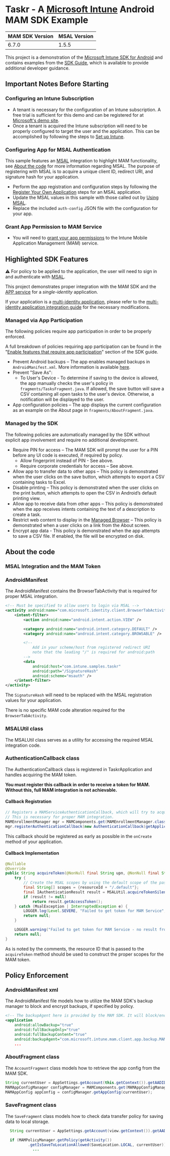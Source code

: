 # Taskr - A [Microsoft Intune](https://www.microsoft.com/en-us/cloud-platform/microsoft-intune) Android MAM SDK Example

| MAM SDK Version | MSAL Version |
|-|-|
| 6.7.0 | 1.5.5 |

This project is a demonstration of the [Microsoft Intune SDK for Android] and contains examples
from the [SDK Guide], which is available to provide additional developer guidance.

## Important Notes Before Starting

### Configuring an Intune Subscription

- A tenant is necessary for the configuration of an Intune subscription. A free trial is sufficient for this demo and can be registered for at [Microsoft's demo site].
- Once a tenant is acquired the Intune subscription will need to be properly configured to target the user and the application. This can be accomplished by following the steps to [Set up Intune].

### Configuring App for MSAL Authentication

This sample features an [MSAL] integration to highlight MAM functionality, see [About the code]
for more information regarding MSAL.
The purpose of registering with MSAL is to acquire a unique client ID, redirect URI, and signature hash for your application.

- Perform the app registration and configuration steps by following the [Register Your Own Application] steps for an MSAL application.
- Update the MSAL values in this sample with those called out by [Using MSAL].
- Replace the included `auth-config` JSON file with the configuration for your app.

### Grant App Permission to MAM Service

- You will need to [grant your app permissions] to the Intune Mobile Application Management (MAM) service.

## Highlighted SDK Features

:warning: For policy to be applied to the application, the user will need to sign in and authenticate with [MSAL].

This project demonstrates proper integration with the MAM SDK and the [APP service] for
a *single-identity* application.

If your application is a [multi-identity application], please refer to the [multi-identity application integration guide] for the necessary modifications.

### Managed via App Participation

The following policies require app participation in order to be properly enforced.

A full breakdown of policies requiring app participation can be found in the
"[Enable features that require app participation]" section of the SDK guide.

- Prevent Android backups – The app enables managed backups in `AndroidManifest.xml`. More information is available [here](https://docs.microsoft.com/en-us/intune/app-sdk-android#protecting-backup-data).
- Prevent "Save As":
  - To User's Device - To determine if saving to the device is allowed, the app manually checks the user's policy in `fragments/TasksFragment.java`. If allowed, the save button will save a CSV containing all open tasks to the user's device. Otherwise, a notification will be displayed to the user.
- App configuration policies – The app displays the current configuration as an example on the About page in `fragments/AboutFragment.java`.

### Managed by the SDK

The following policies are automatically managed by the SDK without explicit app involvement and require no additional development.

- Require PIN for access – The MAM SDK will prompt the user for a PIN before any UI code is executed, if required by policy.
  - Allow fingerprint instead of PIN - See above.
  - Require corporate credentials for access – See above.
- Allow app to transfer data to other apps – This policy is demonstrated when the user clicks on the save button, which attempts to export a CSV containing tasks to Excel.
- Disable printing – This policy is demonstrated when the user clicks on the print button, which attempts to open the CSV in Android’s default printing view.
- Allow app to receive data from other apps – This policy is demonstrated when the app receives intents containing the text of a description to create a task.
- Restrict web content to display in the [Managed Browser](https://docs.microsoft.com/en-us/intune/app-configuration-managed-browser) – This policy is demonstrated when a user clicks on a link from the About screen.
- Encrypt app data - This policy is demonstrated when the app attempts to save a CSV file. If enabled, the file will be encrypted on disk.

## About the code

### MSAL Integration and the MAM Token

### AndroidManifest

The AndroidManifest contains the BrowserTabActivity that is required for proper MSAL integration.

``` xml
<!-- Must be specified to allow users to login via MSAL -->
<activity android:name="com.microsoft.identity.client.BrowserTabActivity">
    <intent-filter>
        <action android:name="android.intent.action.VIEW" />

        <category android:name="android.intent.category.DEFAULT" />
        <category android:name="android.intent.category.BROWSABLE" />

        <!--
            Add in your scheme/host from registered redirect URI
            note that the leading "/" is required for android:path
        -->
        <data
            android:host="com.intune.samples.taskr"
            android:path="/SignatureHash"
            android:scheme="msauth" />
    </intent-filter>
</activity>
```

The `SignatureHash` will need to be replaced with the MSAL
registration values for your application.

There is no specific MAM code alteration required for the `BrowserTabActivity`.

### MSALUtil class

The MSALUtil class serves as a utility for accessing the required MSAL integration code.

### AuthenticationCallback class

The AuthenticationCallback class is registered in TaskrApplication and handles acquiring the
MAM token.

**You must register this callback in order to receive a token for MAM. Without this, full MAM integration is not achievable.**

#### Callback Registration

``` java
// Registers a MAMServiceAuthenticationCallback, which will try to acquire access tokens for MAM.
// This is necessary for proper MAM integration.
MAMEnrollmentManager mgr = MAMComponents.get(MAMEnrollmentManager.class);
mgr.registerAuthenticationCallback(new AuthenticationCallback(getApplicationContext()));
```

This callback should be registered as early as possible in the `onCreate` method of your application.

#### Callback Implementation

``` java
@Nullable
@Override
public String acquireToken(@NonNull final String upn, @NonNull final String aadId, @NonNull final String resourceId) {
    try {
        // Create the MSAL scopes by using the default scope of the passed in resource id.
        final String[] scopes = {resourceId + "/.default"};
        final IAuthenticationResult result = MSALUtil.acquireTokenSilentSync(mContext, aadId, scopes);
        if (result != null)
            return result.getAccessToken();
    } catch (MsalException | InterruptedException e) {
        LOGGER.log(Level.SEVERE, "Failed to get token for MAM Service", e);
        return null;
    }

    LOGGER.warning("Failed to get token for MAM Service - no result from MSAL");
    return null;
}
```

As is noted by the comments, the resource ID that is passed to the `acquireToken` method should be
used to construct the proper scopes for the MAM token.

## Policy Enforcement

### AndroidManifest xml

The AndroidManifest file models how to utilize the MAM SDK's backup manager to block and encrypt backups, if specified by policy.

``` xml
<!-- The backupAgent here is provided by the MAM SDK. It will block/encrypt backups if necessary. -->
<application
    android:allowBackup="true"
    android:fullBackupOnly="true"
    android:fullBackupContent="true"
    android:backupAgent="com.microsoft.intune.mam.client.app.backup.MAMDefaultBackupAgent"
    ...
```

### AboutFragment class

The `AccountFragment` class models how to retrieve the app config from the MAM SDK.

``` java
String currentUser = AppSettings.getAccount(this.getContext()).getAADID();
MAMAppConfigManager configManager = MAMComponents.get(MAMAppConfigManager.class);
MAMAppConfig appConfig = configManager.getAppConfig(currentUser);
```

### SaveFragment class

The `SaveFragment` class models how to check data transfer policy for saving data to local storage.

``` java
  String currentUser = AppSettings.getAccount(view.getContext()).getAADID();

  if (MAMPolicyManager.getPolicy(getActivity())
          .getIsSaveToLocationAllowed(SaveLocation.LOCAL, currentUser)) {
            ...
```

<!-- Links -->
[Microsoft's demo site]: https://demos.microsoft.com

<!-- Intune -->
[Set up Intune]: https://docs.microsoft.com/en-us/intune/setup-steps

<!-- AAD -->
[Register Your Own Application]: https://github.com/Azure-Samples/ms-identity-android-java#register-your-own-application-optional

<!-- MAM Service -->
[grant your app permissions]: https://docs.microsoft.com/en-us/intune/app-sdk-get-started#give-your-app-access-to-the-intune-app-protection-service-optional
[APP service]: https://docs.microsoft.com/en-us/intune/app-sdk-android#app-protection-policy-without-device-enrollment

<!-- MAM SDK -->
[Microsoft Intune SDK for Android]: https://docs.microsoft.com/en-us/intune/app-sdk
[SDK Guide]: https://docs.microsoft.com/en-us/mem/intune/developer/app-sdk-android
[Enable features that require app participation]: https://docs.microsoft.com/en-us/mem/intune/developer/app-sdk-android#enable-features-that-require-app-participation

<!-- MAM Multi-Identity -->
[multi-identity application]: https://docs.microsoft.com/en-us/intune/app-sdk-android#multi-identity-optional
[multi-identity application integration guide]: https://docs.microsoft.com/en-us/intune/app-sdk-android#enabling-multi-identity

<!-- MSAL -->
[MSAL]: https://github.com/AzureAD/microsoft-authentication-library-for-android
[About the code]: https://github.com/Azure-Samples/ms-identity-android-java#about-the-code
[Using MSAL]: https://github.com/AzureAD/microsoft-authentication-library-for-android#using-msal
